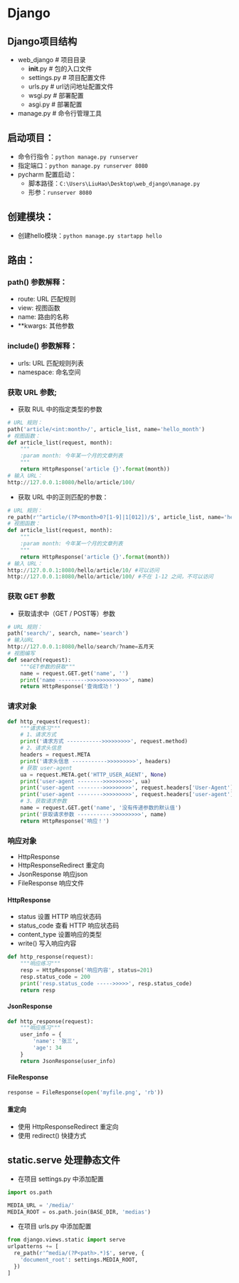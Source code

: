 # Django

## Django项目结构
- web_django    # 项目目录
  - __init__.py   # 包的入口文件
  - settings.py   # 项目配置文件
  - urls.py       # url访问地址配置文件
  - wsgi.py       # 部署配置
  - asgi.py       # 部署配置
- manage.py     # 命令行管理工具

## 启动项目：
- 命令行指令：``python manage.py runserver``
- 指定端口：``python manage.py runserver 8080``
- pycharm 配置启动：
  - 脚本路径：`C:\Users\LiuHao\Desktop\web_django\manage.py`
  - 形参：`runserver 8080`

## 创建模块：
- 创建hello模块：`python manage.py startapp hello`

## 路由：
### path() 参数解释：
- route: URL 匹配规则
- view: 视图函数
- name: 路由的名称
- **kwargs: 其他参数

### include() 参数解释：
- urls: URL 匹配规则列表
- namespace: 命名空间

### 获取 URL 参数;
- 获取 RUL 中的指定类型的参数
```python
# URL 规则：
path('article/<int:month>/', article_list, name='hello_month')
# 视图函数：
def article_list(request, month):
    """
    :param month: 今年某一个月的文章列表
    """
    return HttpResponse('article {}'.format(month))
# 输入 URL：
http://127.0.0.1:8080/hello/article/100/
```
- 获取 URL 中的正则匹配的参数：
```python
# URL 规则：
re_path(r'^article/(?P<month>0?[1-9]|1[012])/$', article_list, name='hello_month'),
# 视图函数：
def article_list(request, month):
    """
    :param month: 今年某一个月的文章列表
    """
    return HttpResponse('article {}'.format(month))
# 输入 URL：
http://127.0.0.1:8080/hello/article/10/ #可以访问
http://127.0.0.1:8080/hello/article/100/ #不在 1-12 之间，不可以访问
```

### 获取 GET 参数
- 获取请求中（GET / POST等）参数
```python
# URL 规则：
path('search/', search, name='search')
# 输入URL
http://127.0.0.1:8080/hello/search/?name=五月天
# 视图编写
def search(request):
    """GET参数的获取"""
    name = request.GET.get('name', '')
    print('name --------->>>>>>>>>>>>>', name)
    return HttpResponse('查询成功！')
```

### 请求对象
```python
def http_request(request):
    """请求练习"""
    # 1、请求方式
    print('请求方式 ----------->>>>>>>>>', request.method)
    # 2、请求头信息
    headers = request.META
    print('请求头信息 ----------->>>>>>>>>', headers)
    # 获取 user-agent
    ua = request.META.get('HTTP_USER_AGENT', None)
    print('user-agent -------->>>>>>>>>', ua)
    print('user-agent -------->>>>>>>>>', request.headers['User-Agent'])
    print('user-agent -------->>>>>>>>>', request.headers['user-agent'])
    # 3、获取请求参数
    name = request.GET.get('name', '没有传递参数的默认值')
    print('获取请求参数 ----------->>>>>>>>>', name)
    return HttpResponse('响应！')
```

### 响应对象
- HttpResponse
- HttpResponseRedirect  重定向
- JsonResponse  响应json
- FileResponse  响应文件

#### HttpResponse
- status 设置 HTTP 响应状态码
- status_code 查看 HTTP 响应状态码
- content_type 设置响应的类型
- write() 写入响应内容
```python
def http_response(request):
    """响应练习"""
    resp = HttpResponse('响应内容', status=201)
    resp.status_code = 200
    print('resp.status_code ----->>>>>', resp.status_code)
    return resp
```

#### JsonResponse
```python
def http_response(request):
    """响应练习"""
    user_info = {
        'name': '张三',
        'age': 34
    }
    return JsonResponse(user_info)
```

#### FileResponse
```python
response = FileResponse(open('myfile.png', 'rb'))
```

#### 重定向
- 使用 HttpResponseRedirect 重定向
- 使用 redirect() 快捷方式

## static.serve 处理静态文件
- 在项目 settings.py 中添加配置
```python
import os.path

MEDIA_URL = '/media/'
MEDIA_ROOT = os.path.join(BASE_DIR, 'medias') 
```
- 在项目 urls.py 中添加配置
```python
from django.views.static import serve
urlpatterns += [
  re_path(r'^media/(?P<path>.*)$', serve, {
    'document_root': settings.MEDIA_ROOT,
  })
]
```

